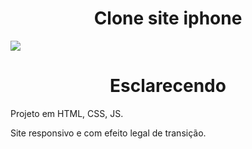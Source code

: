 # <div align="center">Clone site iphone</div>

![](https://github.com/nabucoanalista/portfolio-sites/blob/main/dev_notes/gif%201.gif)

# <div align="center">Esclarecendo</div>

<p>Projeto em HTML, CSS, JS.</p> 
Site responsivo e com efeito legal de transição.</br>
